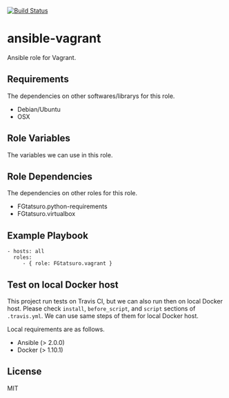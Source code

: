 [![Build Status](https://travis-ci.org/FGtatsuro/ansible-vagrant.svg?branch=master)](https://travis-ci.org/FGtatsuro/ansible-vagrant)

ansible-vagrant
====================================

Ansible role for Vagrant.

Requirements
------------

The dependencies on other softwares/librarys for this role.

- Debian/Ubuntu
- OSX

Role Variables
--------------

The variables we can use in this role.

Role Dependencies
-----------------

The dependencies on other roles for this role.

- FGtatsuro.python-requirements
- FGtatsuro.virtualbox

Example Playbook
----------------

    - hosts: all
      roles:
         - { role: FGtatsuro.vagrant }

Test on local Docker host
-------------------------

This project run tests on Travis CI, but we can also run then on local Docker host.
Please check `install`, `before_script`, and `script` sections of `.travis.yml`. 
We can use same steps of them for local Docker host.

Local requirements are as follows.

- Ansible (> 2.0.0)
- Docker (> 1.10.1)

License
-------

MIT
